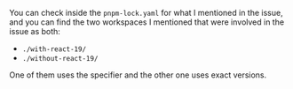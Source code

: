 You can check inside the `pnpm-lock.yaml` for what I mentioned in the issue,
and you can find the two workspaces I mentioned that were involved in the issue
as both:

- `./with-react-19/`
- `./without-react-19/`

One of them uses the specifier and the other one uses exact versions.
